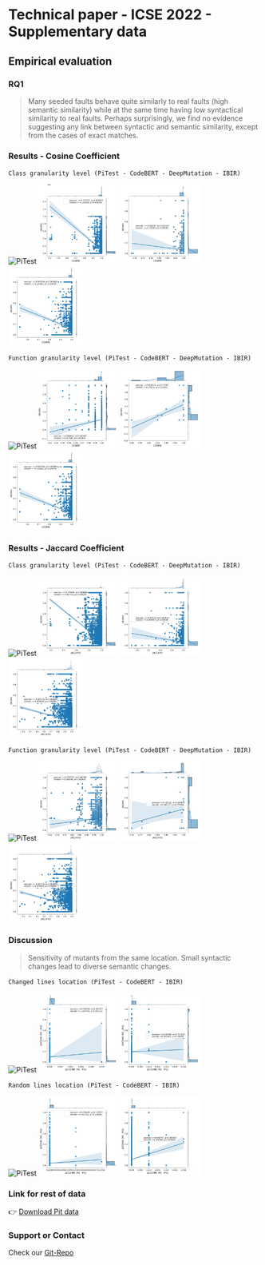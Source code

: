 # Technical paper - ICSE 2022 - Supplementary data

## Empirical evaluation

### RQ1

> Many seeded faults behave quite similarly to real faults (high semantic similarity) while at the same time having low syntactical similarity to real faults. Perhaps surprisingly, we find no evidence suggesting any link between syntactic and semantic similarity, except from the cases of exact matches.

### Results - Cosine Coefficient
```
Class granularity level (PiTest - CodeBERT - DeepMutation - IBIR)
```

<p float="center">
  <img src="./data/plots/RQ1/PIT/RQ1_cosine_class.png" width="160" title="PiTest"/>
  <img src="./data/plots/RQ1/CodeBERT/RQ1_cosine_class.png" width="160" title="CodeBERT"/> 
  <img src="./data/plots/RQ1/DeepMutation/RQ1_cosine_class.png" width="160" title="DeepMutation"/>
  <img src="./data/plots/RQ1/IBIR/RQ1_cosine_class.png" width="160" title="IBIR"/>
</p>

```
Function granularity level (PiTest - CodeBERT - DeepMutation - IBIR)
```
<p float="center">
  <img src="./data/plots/RQ1/PIT/RQ1_cosine_function.png" width="160" title="PiTest"/>
  <img src="./data/plots/RQ1/CodeBERT/RQ1_cosine_function.png" width="160" title="CodeBERT"/> 
  <img src="./data/plots/RQ1/DeepMutation/RQ1_cosine_function.png" width="160" title="DeepMutation"/>
  <img src="./data/plots/RQ1/IBIR/RQ1_cosine_class.png" width="160" title="IBIR"/>
</p>

### Results - Jaccard Coefficient
```
Class granularity level (PiTest - CodeBERT - DeepMutation - IBIR)
```

<p float="center">
  <img src="./data/plots/RQ1/PIT/RQ_jaccard_class.png" width="160" title="PiTest"/>
  <img src="./data/plots/RQ1/CodeBERT/RQ1_jaccard_class.png" width="160" title="CodeBERT"/> 
  <img src="./data/plots/RQ1/DeepMutation/RQ1_jaccard_class.png" width="160" title="DeepMutation"/>
  <img src="./data/plots/RQ1/IBIR/RQ1_jaccard_class.png" width="160" title="IBIR"/>
</p>

```
Function granularity level (PiTest - CodeBERT - DeepMutation - IBIR)
```
<p float="center">
  <img src="./data/plots/RQ1/PIT/RQ_jaccard_function.png" width="160" title="PiTest"/>
  <img src="./data/plots/RQ1/CodeBERT/RQ1_jaccard_function.png" width="160" title="CodeBERT"/> 
  <img src="./data/plots/RQ1/DeepMutation/RQ1_jaccard_function.png" width="160" title="DeepMutation"/>
  <img src="./data/plots/RQ1/IBIR/RQ1_jaccard_class.png" width="160" title="IBIR"/>
</p>

  
### Discussion

> Sensitivity of mutants from the same location. Small syntactic changes lead to diverse semantic changes.

```
Changed lines location (PiTest - CodeBERT - IBIR)
```

<p float="center">
  <img src="./data/plots/RQ1/PIT/RQ_jaccard_class.png" width="160" title="PiTest"/>
  <img src="./data/plots/RQ1/CodeBERT/RQ1_cosine_changed_lines.png" width="160" title="CodeBERT"/> 
  <img src="./data/plots/RQ1/IBIR/RQ1_cosine_changed_lines.png" width="160" title="IBIR"/>
</p>

```
Random lines location (PiTest - CodeBERT - IBIR)
```

<p float="center">
  <img src="./data/plots/RQ1/PIT/RQ_jaccard_class.png" width="160" title="PiTest"/>
  <img src="./data/plots/RQ1/CodeBERT/RQ1_cosine_random_lines.png" width="160" title="CodeBERT"/> 
  <img src="./data/plots/RQ1/IBIR/RQ1_cosine_random_lines.png" width="160" title="IBIR"/>
</p>

### Link for rest of data

👉 [Download Pit data]()

### Support or Contact

Check our [Git-Repo](https://github.com/mutationtesting-user/bugs_vs_mutants)

